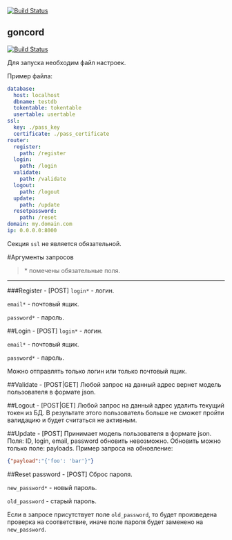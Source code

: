[![Build Status](https://travis-ci.org/herald-it/goncord.svg?branch=master)](https://travis-ci.org/herald-it/goncord)


goncord
-------

[![Build Status](https://travis-ci.org/herald-it/goncord.svg?branch=master)](https://travis-ci.org/herald-it/goncord)

Для запуска необходим файл настроек.

Пример файла: 
```yaml
database:
  host: localhost
  dbname: testdb
  tokentable: tokentable
  usertable: usertable
ssl:
  key: ./pass_key
  certificate: ./pass_certificate
router:
  register: 
    path: /register
  login: 
    path: /login
  validate: 
    path: /validate
  logout: 
    path: /logout
  update: 
    path: /update
  resetpassword:
    path: /reset
domain: my.domain.com
ip: 0.0.0.0:8000
```
Секция `ssl` не является обязательной.

#Аргументы запросов
> \* помечены обязательные поля.
-------

###Register - [POST]
`login*` - логин.

`email*` - почтовый ящик.

`password*` - пароль.


##Login - [POST]
`login*` - логин.

`email*` - почтовый ящик.

`password*` - пароль.

Можно отправлять только логин или только почтовый ящик.

##Validate - [POST|GET]
Любой запрос на данный адрес вернет модель пользователя в формате json.

##Logout - [POST|GET]
Любой запрос на данный адрес удалить текущий токен из БД.
В результате этого пользователь больше не сможет пройти валидацию
и будет считаться не активным.

##Update - [POST]
Принимает модель пользователя в формате json.
Поля: ID, login, email, password обновить невозможно.
Обновить можно только поле: payloads.
Пример запроса на обновление:
```json
{"payload":"{'foo': 'bar'}"}
```

##Reset password - [POST]
Сброс пароля.

`new_password*` - новый пароль.

`old_password` - старый пароль.

Если в запросе присутствует поле `old_password`, то будет произведена проверка на соответствие, иначе поле пароля будет заменено на `new_password`.
